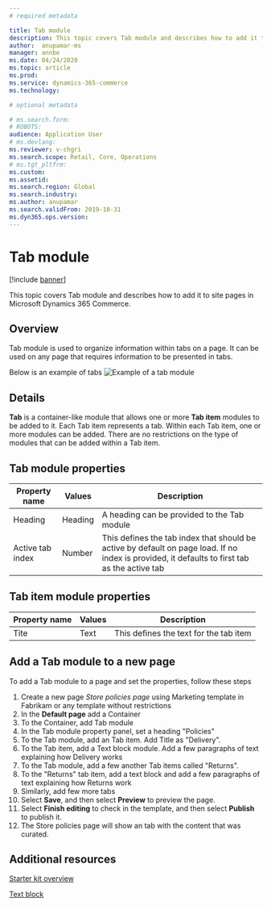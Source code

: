 ```yaml
---
# required metadata

title: Tab module 
description: This topic covers Tab module and describes how to add it to site pages in Microsoft Dynamics 365 Commerce.
author:  anupamar-ms
manager: annbe
ms.date: 04/24/2020
ms.topic: article
ms.prod: 
ms.service: dynamics-365-commerce
ms.technology: 

# optional metadata

# ms.search.form: 
# ROBOTS: 
audience: Application User
# ms.devlang: 
ms.reviewer: v-chgri
ms.search.scope: Retail, Core, Operations
# ms.tgt_pltfrm: 
ms.custom: 
ms.assetid: 
ms.search.region: Global
ms.search.industry: 
ms.author: anupamar
ms.search.validFrom: 2019-10-31
ms.dyn365.ops.version: 
---
```


# Tab module


[!include [banner](includes/banner.md)]

This topic covers Tab module and describes how to add it to site pages in Microsoft Dynamics 365 Commerce.

## Overview
Tab module is used to organize information within tabs on a page. It can be used on any page that requires information to be presented in tabs.

Below is an example of tabs
![Example of a tab module](./media/ecommerce-tab.PNG)

## Details
**Tab** is a container-like module that allows one or more **Tab item** modules to be added to it. Each Tab item represents a tab. Within each Tab item,  one or more modules can be added. There are no restrictions on the type of modules that can be added within a Tab item.


## Tab module properties

| Property name  | Values | Description |
|----------------|--------|-------------|
| Heading          | Heading| A heading can be provided to the Tab module|
| Active tab index  | Number | This defines the tab index that should be active by default on page load. If no index is provided, it defaults to first tab as the active tab |

## Tab item module properties

| Property name  | Values | Description |
|----------------|--------|-------------|
| Tite          | Text|  This defines the text for the tab item|


## Add a Tab module to a new page

To add a Tab module to a page and set the properties, follow these steps
1. Create a new page *Store policies page* using Marketing template in Fabrikam or any template without restrictions
1. In the **Default page** add a Container
1. To the Container, add Tab module
1. In the Tab module property panel, set a heading "Policies"
1. To the Tab module, add an Tab item. Add Title as "Delivery".
1. To the Tab item, add a Text block module. Add a few paragraphs of text explaining how Delivery works
1. To the Tab module, add a few another Tab items called "Returns".
1. To the "Returns" tab item, add a text block and add a few paragraphs of text explaining how Returns work
1. Similarly, add few more tabs 
1. Select **Save**, and then select **Preview** to preview the page.
1. Select **Finish editing** to check in the template, and then select **Publish** to publish it. 
1. The Store policies page will show an tab with the content that was curated.

## Additional resources

[Starter kit overview](starter-kit-overview.md)

[Text block](add-content-rich-block.md)
